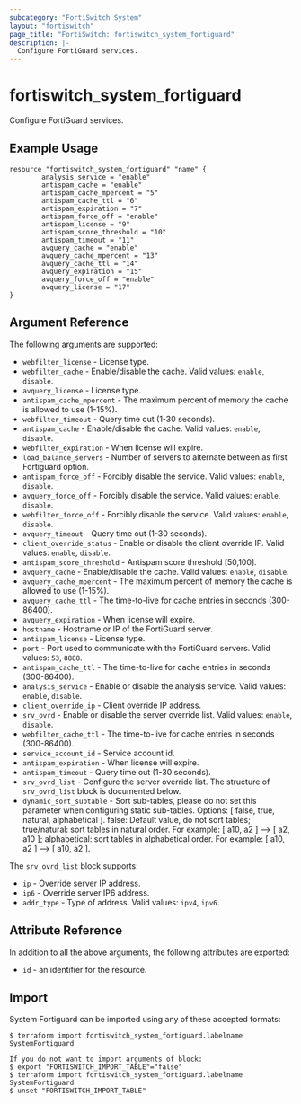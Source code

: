 ```yaml
---
subcategory: "FortiSwitch System"
layout: "fortiswitch"
page_title: "FortiSwitch: fortiswitch_system_fortiguard"
description: |-
  Configure FortiGuard services.
---
```


# fortiswitch_system_fortiguard
Configure FortiGuard services.

## Example Usage

```hcl
resource "fortiswitch_system_fortiguard" "name" {
        analysis_service = "enable"
        antispam_cache = "enable"
        antispam_cache_mpercent = "5"
        antispam_cache_ttl = "6"
        antispam_expiration = "7"
        antispam_force_off = "enable"
        antispam_license = "9"
        antispam_score_threshold = "10"
        antispam_timeout = "11"
        avquery_cache = "enable"
        avquery_cache_mpercent = "13"
        avquery_cache_ttl = "14"
        avquery_expiration = "15"
        avquery_force_off = "enable"
        avquery_license = "17"
}
```

## Argument Reference

The following arguments are supported:

* `webfilter_license` - License type.
* `webfilter_cache` - Enable/disable the cache. Valid values: `enable`, `disable`.
* `avquery_license` - License type.
* `antispam_cache_mpercent` - The maximum percent of memory the cache is allowed to use (1-15%).
* `webfilter_timeout` - Query time out (1-30 seconds).
* `antispam_cache` - Enable/disable the cache. Valid values: `enable`, `disable`.
* `webfilter_expiration` - When license will expire.
* `load_balance_servers` - Number of servers to alternate between as first Fortiguard option.
* `antispam_force_off` - Forcibly disable the service. Valid values: `enable`, `disable`.
* `avquery_force_off` - Forcibly disable the service. Valid values: `enable`, `disable`.
* `webfilter_force_off` - Forcibly disable the service. Valid values: `enable`, `disable`.
* `avquery_timeout` - Query time out (1-30 seconds).
* `client_override_status` - Enable or disable the client override IP. Valid values: `enable`, `disable`.
* `antispam_score_threshold` - Antispam score threshold [50,100].
* `avquery_cache` - Enable/disable the cache. Valid values: `enable`, `disable`.
* `avquery_cache_mpercent` - The maximum percent of memory the cache is allowed to use (1-15%).
* `avquery_cache_ttl` - The time-to-live for cache entries in seconds (300-86400).
* `avquery_expiration` - When license will expire.
* `hostname` - Hostname or IP of the FortiGuard server.
* `antispam_license` - License type.
* `port` - Port used to communicate with the FortiGuard servers. Valid values: `53`, `8888`.
* `antispam_cache_ttl` - The time-to-live for cache entries in seconds (300-86400).
* `analysis_service` - Enable or disable the analysis service. Valid values: `enable`, `disable`.
* `client_override_ip` - Client override IP address.
* `srv_ovrd` - Enable or disable the server override list. Valid values: `enable`, `disable`.
* `webfilter_cache_ttl` - The time-to-live for cache entries in seconds (300-86400).
* `service_account_id` - Service account id.
* `antispam_expiration` - When license will expire.
* `antispam_timeout` - Query time out (1-30 seconds).
* `srv_ovrd_list` - Configure the server override list. The structure of `srv_ovrd_list` block is documented below.
* `dynamic_sort_subtable` - Sort sub-tables, please do not set this parameter when configuring static sub-tables. Options: [ false, true, natural, alphabetical ]. false: Default value, do not sort tables; true/natural: sort tables in natural order. For example: [ a10, a2 ] --> [ a2, a10 ]; alphabetical: sort tables in alphabetical order. For example: [ a10, a2 ] --> [ a10, a2 ].

The `srv_ovrd_list` block supports:

* `ip` - Override server IP address.
* `ip6` - Override server IP6 address.
* `addr_type` - Type of address. Valid values: `ipv4`, `ipv6`.


## Attribute Reference

In addition to all the above arguments, the following attributes are exported:
* `id` - an identifier for the resource.

## Import

System Fortiguard can be imported using any of these accepted formats:
```
$ terraform import fortiswitch_system_fortiguard.labelname SystemFortiguard

If you do not want to import arguments of block:
$ export "FORTISWITCH_IMPORT_TABLE"="false"
$ terraform import fortiswitch_system_fortiguard.labelname SystemFortiguard
$ unset "FORTISWITCH_IMPORT_TABLE"
```
